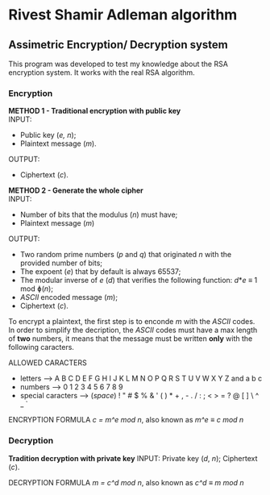 # Rivest Shamir Adleman algorithm

## Assimetric Encryption/ Decryption system
This program was developed to test my knowledge about the RSA encryption system. It works with the real RSA algorithm.

### Encryption
**METHOD 1 - Traditional encryption with public key**<br>
INPUT: <br>
- Public key (_e, n_);<br>
- Plaintext message (_m_).

OUTPUT: <br>
- Ciphertext (_c_).

**METHOD 2 - Generate the whole cipher**<br>
INPUT: <br>
- Number of bits that the modulus (_n_) must have;<br>
- Plaintext message (_m_)

OUTPUT: <br>
- Two random prime numbers (_p_ and _q_) that originated _n_ with the provided number of bits;<br>
- The expoent (_e_) that by default is always 65537;<br>
- The modular inverse of _e_ (_d_) that verifies the following function: _d_*_e_ ≡ 1 mod ɸ(_n_);<br>
- _ASCII_ encoded message (_m_);<br>
- Ciphertext (_c_).

To encrypt a plaintext, the first step is to enconde _m_ with the _ASCII_ codes. In order to simplify the decription, the _ASCII_ codes must have a max length of **two** numbers, it means that the message must be written **only** with the following caracters.

ALLOWED CARACTERS
- letters --> A B C D E F G H I J K L M N O P Q R S T U V W X Y Z and a b c
- numbers --> 0 1 2 3 4 5 6 7 8 9
- special caracters --> (_space_) ! " # $ % & ' ( ) * + , - . / : ; < > = ? @ [ ] \ ^ _ `

ENCRYPTION FORMULA
_c = m^e mod n_, also known as _m^e ≡ c mod n_


### Decryption
**Tradition decryption with private key**
INPUT: Private key (_d_, _n_);
       Ciphertext (_c_).

DECRYPTION FORMULA
_m = c^d mod n_, also known as _c^d ≡ m mod n_
